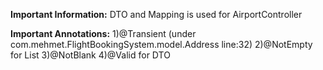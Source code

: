 **Important Information:** 
DTO and Mapping is used for AirportController

**Important Annotations:**
1)@Transient (under com.mehmet.FlightBookingSystem.model.Address line:32)
2)@NotEmpty for List
3)@NotBlank
4)@Valid for DTO
